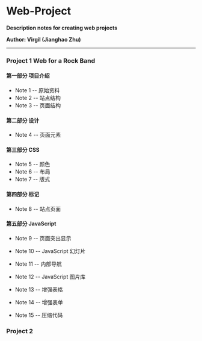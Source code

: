 # Web-Project

**Description notes for creating web projects**

**Author: Virgil (Jianghao Zhu)**

---

### Project 1 Web for a Rock Band

#### 第一部分 项目介绍

- Note 1 -- 原始资料
- Note 2 -- 站点结构
- Note 3 -- 页面结构

#### 第二部分 设计

- Note 4 -- 页面元素

#### 第三部分 CSS

- Note 5 -- 颜色
- Note 6 -- 布局
- Note 7 -- 版式

#### 第四部分 标记

- Note 8 -- 站点页面

#### 第五部分 JavaScript 

- Note 9 -- 页面突出显示 

- Note 10 -- JavaScript 幻灯片
- Note 11 -- 内部导航
- Note 12 -- JavaScript 图片库
- Note 13 -- 增强表格
- Note 14 -- 增强表单
- Note 15 -- 压缩代码



### Project 2 